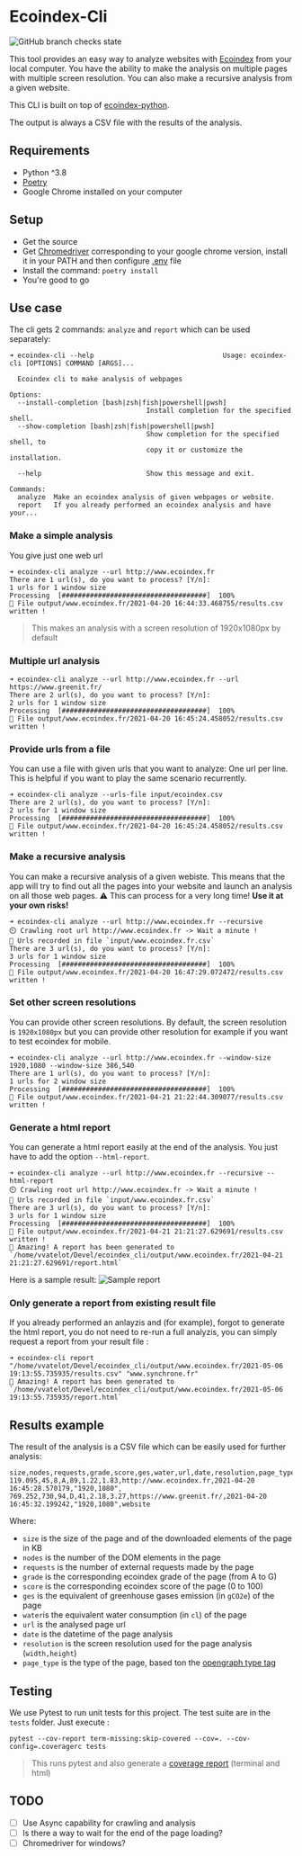 # Ecoindex-Cli

![GitHub branch checks state](https://img.shields.io/github/workflow/status/cnumr/ecoindex_cli/Quality%20checks)

This tool provides an easy way to analyze websites with [Ecoindex](http://www.ecoindex.fr) from your local computer. You have the ability to make the analysis on multiple pages with multiple screen resolution. You can also make a recursive analysis from a given website.

This CLI is built on top of [ecoindex-python](https://pypi.org/project/ecoindex/).

The output is always a CSV file with the results of the analysis.

## Requirements

- Python ^3.8
- [Poetry](https://python-poetry.org/)
- Google Chrome installed on your computer

## Setup

- Get the source
- Get [Chromedriver](https://chromedriver.chromium.org/downloads) corresponding to your google chrome version, install it in your PATH and then configure [.env](.env) file
- Install the command: `poetry install`
- You're good to go

## Use case

The cli gets 2 commands: `analyze` and `report` which can be used separately:

```
➜ ecoindex-cli --help                                Usage: ecoindex-cli [OPTIONS] COMMAND [ARGS]...

  Ecoindex cli to make analysis of webpages

Options:
  --install-completion [bash|zsh|fish|powershell|pwsh]
                                  Install completion for the specified shell.
  --show-completion [bash|zsh|fish|powershell|pwsh]
                                  Show completion for the specified shell, to
                                  copy it or customize the installation.

  --help                          Show this message and exit.

Commands:
  analyze  Make an ecoindex analysis of given webpages or website.
  report   If you already performed an ecoindex analysis and have your...
```

### Make a simple analysis

You give just one web url

```
➜ ecoindex-cli analyze --url http://www.ecoindex.fr
There are 1 url(s), do you want to process? [Y/n]:
1 urls for 1 window size
Processing  [####################################]  100%
🙌️ File output/www.ecoindex.fr/2021-04-20 16:44:33.468755/results.csv written !
```

> This makes an analysis with a screen resolution of 1920x1080px by default

### Multiple url analysis

```
➜ ecoindex-cli analyze --url http://www.ecoindex.fr --url https://www.greenit.fr/
There are 2 url(s), do you want to process? [Y/n]:
2 urls for 1 window size
Processing  [####################################]  100%
🙌️ File output/www.ecoindex.fr/2021-04-20 16:45:24.458052/results.csv written !
```

### Provide urls from a file

You can use a file with given urls that you want to analyze: One url per line. This is helpful if you want to play the same scenario recurrently.

```
➜ ecoindex-cli analyze --urls-file input/ecoindex.csv
There are 2 url(s), do you want to process? [Y/n]:
2 urls for 1 window size
Processing  [####################################]  100%
🙌️ File output/www.ecoindex.fr/2021-04-20 16:45:24.458052/results.csv written !
```

### Make a recursive analysis

You can make a recursive analysis of a given webiste. This means that the app will try to find out all the pages into your website and launch an analysis on all those web pages. ⚠️ This can process for a very long time! **Use it at your own risks!**

```
➜ ecoindex-cli analyze --url http://www.ecoindex.fr --recursive
⏲️ Crawling root url http://www.ecoindex.fr -> Wait a minute !
📁️ Urls recorded in file `input/www.ecoindex.fr.csv`
There are 3 url(s), do you want to process? [Y/n]:
3 urls for 1 window size
Processing  [####################################]  100%
🙌️ File output/www.ecoindex.fr/2021-04-20 16:47:29.072472/results.csv written !
```

### Set other screen resolutions

You can provide other screen resolutions. By default, the screen resolution is `1920x1080px` but you can provide other resolution for example if you want to test ecoindex for mobile.

```
➜ ecoindex-cli analyze --url http://www.ecoindex.fr --window-size 1920,1080 --window-size 386,540
There are 1 url(s), do you want to process? [Y/n]:
1 urls for 2 window size
Processing  [####################################]  100%
🙌️ File output/www.ecoindex.fr/2021-04-21 21:22:44.309077/results.csv written !
```

### Generate a html report

You can generate a html report easily at the end of the analysis. You just have to add the option `--html-report`.

```
➜ ecoindex-cli analyze --url http://www.ecoindex.fr --recursive --html-report
⏲️ Crawling root url http://www.ecoindex.fr -> Wait a minute !
📁️ Urls recorded in file `input/www.ecoindex.fr.csv`
There are 3 url(s), do you want to process? [Y/n]:
3 urls for 1 window size
Processing  [####################################]  100%
🙌️ File output/www.ecoindex.fr/2021-04-21 21:21:27.629691/results.csv written !
🦄️ Amazing! A report has been generated to `/home/vvatelot/Devel/ecoindex_cli/output/www.ecoindex.fr/2021-04-21 21:21:27.629691/report.html`
```

Here is a sample result:
![Sample report](doc/report.png)

### Only generate a report from existing result file

If you already performed an anlayzis and (for example), forgot to generate the html report, you do not need to re-run a full analyzis, you can simply request a report from your result file :

```
➜ ecoindex-cli report "/home/vvatelot/Devel/ecoindex_cli/output/www.ecoindex.fr/2021-05-06 19:13:55.735935/results.csv" "www.synchrone.fr"
🦄️ Amazing! A report has been generated to `/home/vvatelot/Devel/ecoindex_cli/output/www.ecoindex.fr/2021-05-06 19:13:55.735935/report.html`
```

## Results example

The result of the analysis is a CSV file which can be easily used for further analysis:

```csv
size,nodes,requests,grade,score,ges,water,url,date,resolution,page_type
119.095,45,8,A,89,1.22,1.83,http://www.ecoindex.fr,2021-04-20 16:45:28.570179,"1920,1080",
769.252,730,94,D,41,2.18,3.27,https://www.greenit.fr/,2021-04-20 16:45:32.199242,"1920,1080",website
```

Where:

- `size` is the size of the page and of the downloaded elements of the page in KB
- `nodes` is the number of the DOM elements in the page
- `requests` is the number of external requests made by the page
- `grade` is the corresponding ecoindex grade of the page (from A to G)
- `score` is the corresponding ecoindex score of the page (0 to 100)
- `ges` is the equivalent of greenhouse gases emission (in `gCO2e`) of the page
- `water`is the equivalent water consumption (in `cl`) of the page
- `url` is the analysed page url
- `date` is the datetime of the page analysis
- `resolution` is the screen resolution used for the page analysis (`width,height`)
- `page_type` is the type of the page, based ton the [opengraph type tag](https://ogp.me/#types)

## Testing

We use Pytest to run unit tests for this project. The test suite are in the `tests` folder. Just execute :

```
pytest --cov-report term-missing:skip-covered --cov=. --cov-config=.coveragerc tests
```

> This runs pytest and also generate a [coverage report](https://pytest-cov.readthedocs.io/en/latest/) (terminal and html)

## TODO

- [ ] Use Async capability for crawling and analysis
- [ ] Is there a way to wait for the end of the page loading?
- [ ] Chromedriver for windows?
